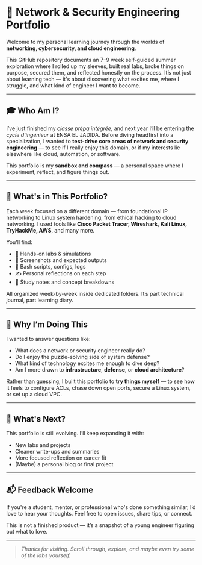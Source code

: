 # 🚀 Network & Security Engineering Portfolio

Welcome to my personal learning journey through the worlds of **networking, cybersecurity, and cloud engineering**.

This GitHub repository documents an 7–9 week self-guided summer exploration where I rolled up my sleeves, built real labs, broke things on purpose, secured them, and reflected honestly on the process. It’s not just about learning tech — it's about discovering what excites me, where I struggle, and what kind of engineer I want to become.

---

## 🎓 Who Am I?

I’ve just finished my *classe prépa intégrée*, and next year I’ll be entering the *cycle d’ingénieur* at ENSA EL JADIDA. Before diving headfirst into a specialization, I wanted to **test-drive core areas of network and security engineering** — to see if I really enjoy this domain, or if my interests lie elsewhere like cloud, automation, or software.

This portfolio is my **sandbox and compass** — a personal space where I experiment, reflect, and figure things out.

---

## 🧭 What's in This Portfolio?

Each week focused on a different domain — from foundational IP networking to Linux system hardening, from ethical hacking to cloud networking. I used tools like **Cisco Packet Tracer, Wireshark, Kali Linux, TryHackMe, AWS**, and many more.

You'll find:

- 🧪 Hands-on labs & simulations  
- 📸 Screenshots and expected outputs  
- 📜 Bash scripts, configs, logs  
- ✍️ Personal reflections on each step  
- 🧠 Study notes and concept breakdowns  

All organized week-by-week inside dedicated folders. It’s part technical journal, part learning diary.

---

## 🌱 Why I’m Doing This

I wanted to answer questions like:

- What does a network or security engineer really do?
- Do I enjoy the puzzle-solving side of system defense?
- What kind of technology excites me enough to dive deep?
- Am I more drawn to **infrastructure**, **defense**, or **cloud architecture**?

Rather than guessing, I built this portfolio to **try things myself** — to see how it feels to configure ACLs, chase down open ports, secure a Linux system, or set up a cloud VPC.

---

## 🔭 What's Next?

This portfolio is still evolving. I’ll keep expanding it with:

- New labs and projects  
- Cleaner write-ups and summaries  
- More focused reflection on career fit  
- (Maybe) a personal blog or final project

---

## 📬 Feedback Welcome

If you're a student, mentor, or professional who's done something similar, I’d love to hear your thoughts. Feel free to open issues, share tips, or connect.

This is not a finished product — it’s a snapshot of a young engineer figuring out what to love.

---

> *Thanks for visiting. Scroll through, explore, and maybe even try some of the labs yourself.*
